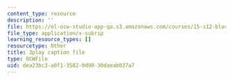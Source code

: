 ```yaml
---
content_type: resource
description: ''
file: https://ol-ocw-studio-app-qa.s3.amazonaws.com/courses/15-s12-blockchain-and-money-fall-2018/dea23bc3a0f135820d9030daeab037a7_0UvVOMZqpEA.srt
file_type: application/x-subrip
learning_resource_types: []
resourcetype: Other
title: 3play caption file
type: OCWFile
uid: dea23bc3-a0f1-3582-0d90-30daeab037a7
---
```

